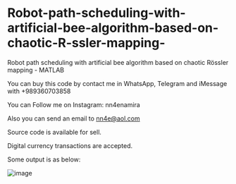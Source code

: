 # Robot-path-scheduling-with-artificial-bee-algorithm-based-on-chaotic-R-ssler-mapping-
Robot path scheduling with artificial bee algorithm based on chaotic Rössler mapping - MATLAB

You can buy this code by contact me in WhatsApp, Telegram and iMessage with +989360703858

You can Follow me on Instagram: nn4enamira

Also you can send an email to nn4e@aol.com

Source code is available for sell.

Digital currency transactions are accepted.

Some output is as below:

![image](https://github.com/user-attachments/assets/f4364de2-458e-46b4-8165-3ad7245b7c7d)

